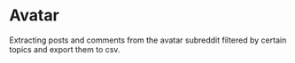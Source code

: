 # Avatar
Extracting posts and comments from the avatar subreddit filtered by certain topics and export them to csv.
